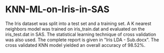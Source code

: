 # KNN-ML-on-Iris-in-SAS

The Iris dataset was split into a test set and a training set. A K nearest neighbors model was trained on iris_train.dat and evaluated on the iris_test.dat in SAS. The statistical learning technique of cross validation was also used. The complete report is given in "Iris LDA - Sub.docx". The cross validated KNN model yielded an overall accuracy of 98.52%. 
